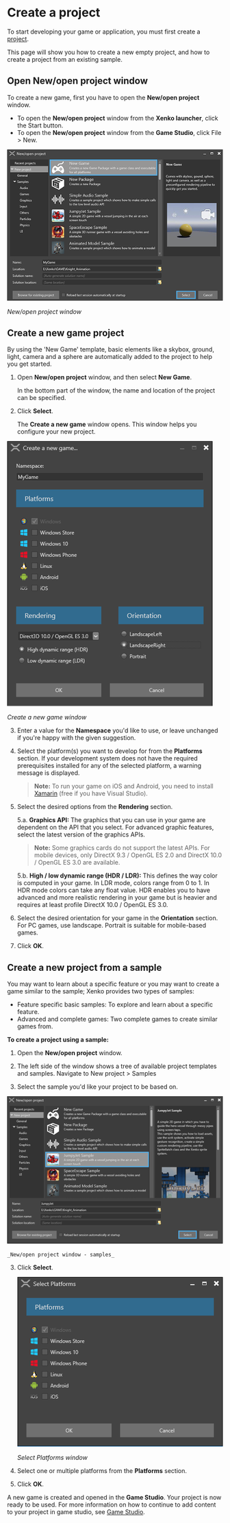 # Create a project

To start developing your game or application, you must first create a [project](xref:project).

This page will show you how to create a new empty project, and how to create a project from an existing sample.

## Open New/open project window

To create a new game, first you have to open the **New/open project** window.

* To open the **New/open project** window from the **Xenko launcher**, click the Start button.
* To open the **New/open project** window from the **Game Studio**, click File > New.

![New/open project window](media/create-project-new-open-project-window.png)

_New/open project window_

## Create a new game project

By using the 'New Game' template, basic elements like a skybox, ground, light, camera and a sphere are automatically added to the project to help you get started.

 1. Open **New/open project** window, and then select **New Game**.
    
	In the bottom part of the window, the name and location of the project can be specified.

 2. Click **Select**.
    
	The **Create a new game** window opens. This window helps you configure your new project.
    
 ![create a new game](media/create-project-create-new-game.png)

 _Create a new game window_

 3. Enter a value for the **Namespace** you'd like to use, or leave unchanged if you're happy with the given suggestion.
 4.	Select the platform(s) you want to develop for from the **Platforms** section. If your development system does not have the required prerequisites installed for any of the selected platform, a warning message is displayed.
    >**Note:** To run your game on iOS and Android, you need to install [Xamarin](https://www.xamarin.com/studio) (free if you have Visual Studio).

 5. Select the desired options from the **Rendering** section.
   
    5.a. **Graphics API:** The graphics that you can use in your game  are dependent on the API that you select. For advanced graphic features, select the latest version of the graphics APIs.
    >**Note:** Some graphics cards do not support the latest APIs. For mobile devices, only DirectX 9.3 / OpenGL ES 2.0 and DirectX 10.0 / OpenGL ES 3.0 are available.

	5.b. **High / low dynamic range (HDR / LDR):** This defines the way color is computed in your game. In LDR mode, colors range from 0 to 1. In HDR mode colors can take any float value. HDR enables you to have advanced and more realistic rendering in your game but is heavier and requires at least profile DirectX 10.0 / OpenGL ES 3.0.
 6. Select the desired orientation for your game in the **Orientation** section. For PC games, use landscape. Portrait is suitable for mobile-based games.

 7. Click **OK**. 

## Create a new project from a sample

You may want to learn about a specific feature or you may want to create a game similar to the sample; Xenko provides two types of samples:

 * Feature specific basic samples: To explore and learn about a specific feature.
 * Advanced and complete games: Two complete games to create similar games from.

**To create a project using a sample:**

 1. Open the **New/open project** window.
    
 2.	The left side of the window shows a tree of available project templates and samples. Navigate to New project > Samples
 
 2. Select the sample you'd like your project to be based on. 
    
   ![New/open project samples](media/create-project-new-open-project-samples.png)

    _New/open project window - samples_

 3. Click **Select**.

    ![select platform](media/create-project-select-platform.png)
    
    _Select Platforms window_
	
 4. Select one or multiple platforms from the **Platforms** section.

 5.	Click **OK**. 

A new game is created and opened in the **Game Studio**. Your project is now ready to be used. For more information on how to continue to add content to your project in game studio, see [Game Studio](game-studio.md).
